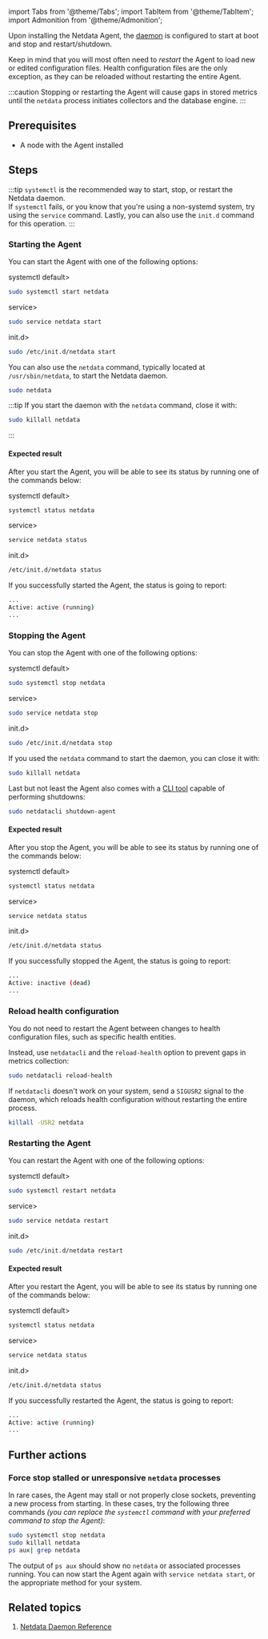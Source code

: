 <!--
title: "Start, stop and restart Agent"
sidebar_label: "Start, stop and restart Agent"
custom_edit_url: "https://github.com/netdata/netdata/blob/master/docs/tasks/general-configuration/start-stop-and-restart-agent.md"
sidebar_position: "1"
learn_status: "Published"
learn_topic_type: "Tasks"
learn_rel_path: "Operations"
learn_docs_purpose: "Instructions on how to Start, Stop and Restart the Netdata Agent"
-->

import Tabs from '@theme/Tabs';
import TabItem from '@theme/TabItem';
import Admonition from '@theme/Admonition';

Upon installing the Netdata Agent, the [daemon](https://github.com/netdata/netdata/blob/master/daemon/README.md) is
configured to start at boot and stop and restart/shutdown.

Keep in mind that you will most often need to _restart_ the Agent to load new or edited configuration files. Health
configuration files are the only exception, as they can be reloaded without restarting the entire Agent.

:::caution
Stopping or restarting the Agent will cause gaps in stored metrics until the `netdata` process initiates collectors and
the database engine.
:::

## Prerequisites

- A node with the Agent installed

## Steps

:::tip
`systemctl` is the recommended way to start, stop, or restart the Netdata daemon.  
If `systemctl` fails, or you know that you're using a non-systemd system, try using the `service` command.
Lastly, you can also use the `init.d` command for this operation.
:::

### Starting the Agent

You can start the Agent with one of the following options:

<Tabs groupId="choice">
<TabItem value="systemctl" label=<code>systemctl</code> default>

```bash
sudo systemctl start netdata
```

</TabItem>
<TabItem value="service" label=<code>service</code>>

```bash
sudo service netdata start
```

</TabItem>
<TabItem value="init.d" label=<code>init.d</code>>

```bash
sudo /etc/init.d/netdata start
```

</TabItem>
</Tabs>


You can also use the `netdata` command, typically located at `/usr/sbin/netdata`, to start the Netdata daemon.

```bash
sudo netdata
```

:::tip
If you start the daemon with the `netdata` command, close it with:

```bash
sudo killall netdata
```

:::

#### Expected result

After you start the Agent, you will be able to see its status by running one of the commands below:

<Tabs groupId="choice">
<TabItem value="systemctl" label=<code>systemctl</code> default>

```bash
systemctl status netdata
```

</TabItem>
<TabItem value="service" label=<code>service</code>>

```bash
service netdata status
```

</TabItem>
<TabItem value="init.d" label=<code>init.d</code>>

```bash
/etc/init.d/netdata status
```

</TabItem>
</Tabs>


If you successfully started the Agent, the status is going to report:

```bash
...
Active: active (running)
...
```

### Stopping the Agent

You can stop the Agent with one of the following options:

<Tabs groupId="choice">
<TabItem value="systemctl" label=<code>systemctl</code> default>

```bash
sudo systemctl stop netdata
```

</TabItem>
<TabItem value="service" label=<code>service</code>>

```bash
sudo service netdata stop
```

</TabItem>
<TabItem value="init.d" label=<code>init.d</code>>

```bash
sudo /etc/init.d/netdata stop
```

</TabItem>
</Tabs>


If you used the `netdata` command to start the daemon, you can close it with:

```bash
sudo killall netdata
```

Last but not least the Agent also comes with a [CLI tool](https://github.com/netdata/netdata/blob/master/cli/README.md)
capable of performing shutdowns:

```bash
sudo netdatacli shutdown-agent
```

#### Expected result

After you stop the Agent, you will be able to see its status by running one of the commands below:

<Tabs groupId="choice">
<TabItem value="systemctl" label=<code>systemctl</code> default>

```bash
systemctl status netdata
```

</TabItem>
<TabItem value="service" label=<code>service</code>>

```bash
service netdata status
```

</TabItem>
<TabItem value="init.d" label=<code>init.d</code>>

```bash
/etc/init.d/netdata status
```

</TabItem>
</Tabs>


If you successfully stopped the Agent, the status is going to report:

```bash
...
Active: inactive (dead)
...
```

### Reload health configuration

You do not need to restart the Agent between changes to health configuration files, such as specific health entities.

Instead, use `netdatacli` and the `reload-health` option to prevent gaps in metrics collection:

```bash
sudo netdatacli reload-health
```

If `netdatacli` doesn't work on your system, send a `SIGUSR2` signal to the daemon, which reloads health configuration
without restarting the entire process.

```bash
killall -USR2 netdata
```

### Restarting the Agent

You can restart the Agent with one of the following options:

<Tabs groupId="choice">
<TabItem value="systemctl" label=<code>systemctl</code> default>

```bash
sudo systemctl restart netdata
```

</TabItem>
<TabItem value="service" label=<code>service</code>>

```bash
sudo service netdata restart
```

</TabItem>
<TabItem value="init.d" label=<code>init.d</code>>

```bash
sudo /etc/init.d/netdata restart
```

</TabItem>
</Tabs>

#### Expected result

After you restart the Agent, you will be able to see its status by running one of the commands below:

<Tabs groupId="choice">
<TabItem value="systemctl" label=<code>systemctl</code> default>

```bash
systemctl status netdata
```

</TabItem>
<TabItem value="service" label=<code>service</code>>

```bash
service netdata status
```

</TabItem>
<TabItem value="init.d" label=<code>init.d</code>>

```bash
/etc/init.d/netdata status
```

</TabItem>
</Tabs>


If you successfully restarted the Agent, the status is going to report:

```bash
...
Active: active (running)
...
```

## Further actions

### Force stop stalled or unresponsive `netdata` processes

In rare cases, the Agent may stall or not properly close sockets, preventing a new process from starting. In these
cases, try the following three commands _(you can replace the `systemctl` command with your preferred command to stop
the Agent)_:

```bash
sudo systemctl stop netdata
sudo killall netdata
ps aux| grep netdata
```

The output of `ps aux` should show no `netdata` or associated processes running. You can now start the Agent again
with `service netdata start`, or the appropriate method for your system.

## Related topics

1. [Netdata Daemon Reference](https://github.com/netdata/netdata/blob/master/daemon/README.md)
